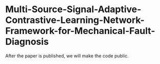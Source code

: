 # Multi-Source-Signal-Adaptive-Contrastive-Learning-Network-Framework-for-Mechanical-Fault-Diagnosis 
After the paper is published, we will make the code public.
